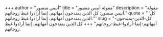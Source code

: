 +++
author = "أنيس منصور"
title = "مقولة أنيس منصور"
description = "مقولة أنيس منصور: كل الذين يمتدحون أمهاتهم، إنما أرادوا غيظ زوجاتهم."
quote = '''كل الذين يمتدحون أمهاتهم، إنما أرادوا غيظ زوجاتهم.''' 
slug = "كل-الذين-يمتدحون-أمهاتهم-إنما-أرادوا-غيظ-زوجاتهم"
+++
كل الذين يمتدحون أمهاتهم، إنما أرادوا غيظ زوجاتهم.
